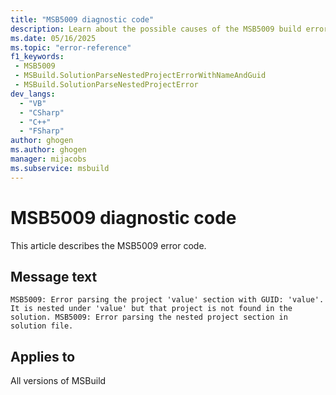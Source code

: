 ```yaml
---
title: "MSB5009 diagnostic code"
description: Learn about the possible causes of the MSB5009 build error, and get troubleshooting tips.
ms.date: 05/16/2025
ms.topic: "error-reference"
f1_keywords:
 - MSB5009
 - MSBuild.SolutionParseNestedProjectErrorWithNameAndGuid
 - MSBuild.SolutionParseNestedProjectError
dev_langs:
  - "VB"
  - "CSharp"
  - "C++"
  - "FSharp"
author: ghogen
ms.author: ghogen
manager: mijacobs
ms.subservice: msbuild
---
```


# MSB5009 diagnostic code

<!-- :::ErrorDefinitionDescription::: -->
<!-- :::editable-content name="introDescription"::: -->
This article describes the MSB5009 error code.
<!-- :::editable-content-end::: -->

## Message text

<!-- :::editable-content name="messageText"::: -->
`MSB5009: Error parsing the project 'value' section with GUID: 'value'. It is nested under 'value' but that project is not found in the solution.
MSB5009: Error parsing the nested project section in solution file.`
<!-- :::editable-content-end::: -->
<!-- MSB5009: Error parsing the project "{0}" section with GUID: "{1}". It is nested under "{2}" but that project is not found in the solution.
MSB5009: Error parsing the nested project section in solution file. -->

<!-- :::editable-content name="postOutputDescription"::: -->
<!--
{StrBegin="MSB5009: "}UE: The solution filename is provided separately to loggers.

{StrBegin="MSB5009: "}UE: The solution filename is provided separately to loggers.
-->
<!-- :::editable-content-end::: -->
<!-- :::ErrorDefinitionDescription-end::: -->

## Applies to

All versions of MSBuild
